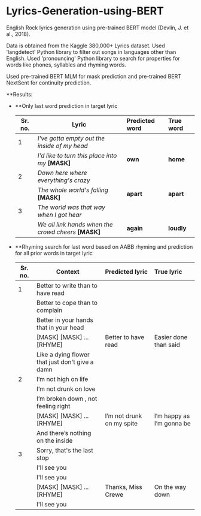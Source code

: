 # Lyrics-Generation-using-BERT

English Rock lyrics generation using pre-trained BERT model (Devlin, J. et al., 2018). 

Data is obtained from the Kaggle 380,000+ Lyrics dataset. Used 'langdetect' Python library to filter out songs in languages other than English. Used 'pronouncing' Python library to search for properties for words like phones, syllables and rhyming words.

Used pre-trained BERT MLM for mask prediction and pre-trained BERT NextSent for continuity prediction.

**Results:
* **Only last word prediction in target lyric

  | Sr. no.   | Lyric        | Predicted word           | True word  |
  |---------- | ------------- |:-------------|:-----|
  | 1         | *I've gotta empty out the inside of my head*
  |           | *I'd like to turn this place into my* **[MASK]**  | **own** | **home** |
  | 2         | *Down here where everything's crazy*
  |           | *The whole world's falling* **[MASK]**  | **apart** | **apart** |
  | 3         | *The world was that way when I got hear*
  |           | *We all link hands when the crowd cheers* **[MASK]** | **again**  | **loudly** |
  
* **Rhyming search for last word based on AABB rhyming and prediction for all prior words in target lyric

  | Sr. no.   | Context        | Predicted lyric           | True lyric  | 
  |---------- | ------------- |:-------------|:-----|
  | 1         | Better to write than to have read
  |           | Better to cope than to complain
  |           | Better in your hands that in your head
  |           | [MASK] [MASK] ... [RHYME] | Better to have read | Easier done than said |
  |           | Like a dying flower that just don't give a damn
  | 2        | I’m not high on life
  |           | I’m not drunk on love
  |           |I’m broken down , not feeling right
  |           | [MASK] [MASK] ... [RHYME] | I’m not drunk on my spite | I’m happy as I’m gonna be |
  |           | And there’s nothing on the inside 
  | 3        | Sorry, that's the last stop
  |           | I'll see you
  |           |I'll see you
  |           | [MASK] [MASK] ... [RHYME] | Thanks, Miss Crewe |  On the way down |
  |           | I'll see you 
  
